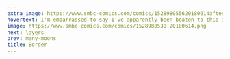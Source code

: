 ```yaml
---
extra_image: https://www.smbc-comics.com/comics/152898055620180614after.png
hovertext: I'm embarrassed to say I've apparently been beaten to this idea by a few people, including two-time BAHFest winner, Louis Evans. There are too many nerds writing jokes these days, dammit.
image: https://www.smbc-comics.com/comics/1528980530-20180614.png
next: layers
prev: many-moons
title: Border
---
```

